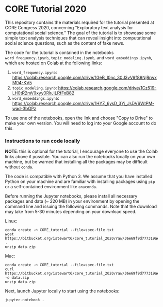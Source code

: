 # CORE Tutorial 2020

This repository contains the materials required for the tutorial presented at CORE Congress 2020, concerning "Exploratory text analysis for computational social science."
The goal of the tutorial is to showcase some simple text analysis techniques that can reveal insight into computational social science questions, such as the content of fake news.

The code for the tutorial is contained in the notebooks `word_frequency.ipynb`, `topic_modeling.ipynb`, and `word_embeddings.ipynb`, which are hosted on Colab at the following links:

1. `word_frequency.ipynb`: https://colab.research.google.com/drive/1GeB_l0nc_30J3yV9f88NjRrwxM04-KV5
2. `topic_modeling.ipynb`: https://colab.research.google.com/drive/1Cz519-LH0tR2mV0xyy0RlrJiLRfFoB82
3. `word_embeddings.ipynb`: https://colab.research.google.com/drive/1HYZ_6ysD_3Yj_JsDV6WtPM-wad-3bQPz

To use one of the notebooks, open the link and choose "Copy to Drive" to make your own version.
You will need to log into your Google account to do this.

### Instructions to run code locally

**NOTE**: this is optional for the tutorial, I encourage everyone to use the Colab links above if possible.
You can also run the notebooks locally on your own machine, but be warned that installing all the packages may be difficult without `conda`.

The code is compatible with Python 3.
We assume that you have installed Python on your machine and are familiar with installing packages using `pip` or a self-contained environment like `anaconda`.

Before running the Jupyter notebooks, please install all necessary packages and data (~ 220 MB) in your environment by opening the command line and issuing the following commands.
Note that the download may take from 5-30 minutes depending on your download speed.

Linux:
```
conda create -n CORE_tutorial --file=spec-file.txt
wget https://bitbucket.org/istewart6/core_tutorial_2020/raw/36e69f9d777319ae2cc94354cf57bd01f3e080b3/data.zip . 
unzip data.zip
```

Mac:
```
conda create -n CORE_tutorial --file=spec-file.txt
curl https://bitbucket.org/istewart6/core_tutorial_2020/raw/36e69f9d777319ae2cc94354cf57bd01f3e080b3/data.zip -o data.zip
unzip data.zip
```

Next, launch Jupyter locally to start using the notebooks:

```
jupyter-notebook .
```
